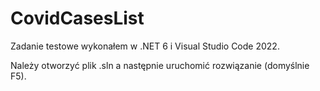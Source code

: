 # CovidCasesList
 Zadanie testowe wykonałem w .NET 6 i Visual Studio Code 2022.
 
 Należy otworzyć plik .sln a następnie uruchomić rozwiązanie (domyślnie F5).
